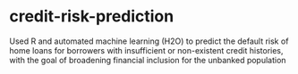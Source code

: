 # credit-risk-prediction
Used R and automated machine learning (H2O) to predict the default risk of home loans for borrowers with insufficient or non-existent credit histories, with the goal of broadening financial inclusion for the unbanked population

